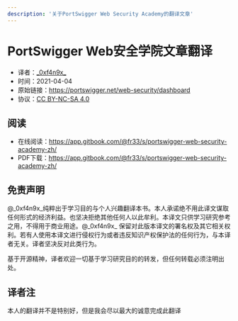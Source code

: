 ```yaml
---
description: '关于PortSwigger Web Security Academy的翻译文章'
---
```


# PortSwigger Web安全学院文章翻译

- 译者：[\_0xf4n9x\_](https://twitter.com/_0xf4n9x_)
- 时间：2021-04-04
- 原始链接：https://portswigger.net/web-security/dashboard
- 协议：[CC BY-NC-SA 4.0](http://creativecommons.org/licenses/by-nc-sa/4.0/)


## 阅读

- 在线阅读：https://app.gitbook.com/@fr33/s/portswigger-web-security-academy-zh/
- PDF下载：https://app.gitbook.com/@fr33/s/portswigger-web-security-academy-zh/


## 免责声明

@\_0xf4n9x\_纯粹出于学习目的与个人兴趣翻译本书。本人承诺绝不用此译文谋取任何形式的经济利益。也坚决拒绝其他任何人以此牟利。本译文只供学习研究参考之用，不得用于商业用途。@\_0xf4n9x\_ 保留对此版本译文的署名权及其它相关权利。若有人使用本译文进行侵权行为或者违反知识产权保护法的任何行为，与本译者无关。译者坚决反对此类行为。

基于开源精神，译者欢迎一切基于学习研究目的的转发，但任何转载必须注明出处。


## 译者注


本人的翻译并不是特别好，但是我会尽以最大的诚意完成此翻译

